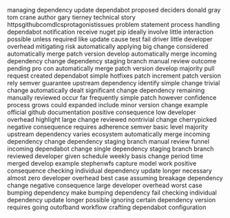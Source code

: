 managing dependency update dependabot proposed deciders donald gray tom crane author gary tierney technical story httpsgithubcomdlcsprotagonistissues problem statement process handling dependabot notification receive nuget pip ideally involve little interaction possible unless required like update cause test fail driver little developer overhead mitigating risk automatically applying big change considered automatically merge patch version develop automatically merge incoming dependency change dependency staging branch manual review outcome pending pro con automatically merge patch version develop majority pull request created dependabot simple hotfixes patch increment patch version rely semver guarantee upstream dependency identify simple change trivial change automatically dealt significant change dependency remaining manually reviewed occur far frequently simple patch however confidence process grows could expanded include minor version change example official github documentation positive consequence low developer overhead highlight large change reviewed nontrivial change cherrypicked negative consequence requires adherence semver basic level majority upstream dependency varies ecosystem automatically merge incoming dependency change dependency staging branch manual review funnel incoming dependabot change single dependency staging branch branch reviewed developer given schedule weekly basis change period time merged develop example stephenwfs capture model work positive consequence checking individual dependency update longer necessary almost zero developer overhead best case assuming breakage dependency change negative consequence large developer overhead worst case bumping dependency make bumping dependency fail checking individual dependency update longer possible ignoring certain dependency version requires going outofband workflow crafting dependabot configuration